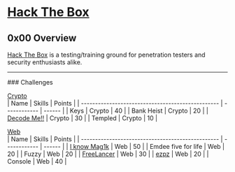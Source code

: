 # [Hack The Box][1]

## 0x00 Overview

[Hack The Box][1] is a testing/training ground for penetration testers and security enthusiasts alike.


<hr>
### Challenges

[Crypto][2]<br />
|	Name                                            | Skills       | Points |
| ------------------------------------------------- | ------------ | ------ |
|  Keys                                             | Crypto       | 40     |
|  Bank Heist                                       | Crypto       | 20     |
| [Decode Me!!][4]                                  | Crypto       | 30     |
|  Templed                                          | Crypto       | 10     |



[Web][3]<br />
|	Name                                            | Skills       | Points |
| ------------------------------------------------- | ------------ | ------ |
| [I know Mag1k][5]                                 | Web          | 50     |
|  Emdee five for life                              | Web          | 20     |
|  Fuzzy                                            | Web          | 20      |
| [FreeLancer][6]                                   | Web          | 30      |
| [ezpz][7]                                         | Web          | 20      |
|  Console                                          | Web          | 40      |

[1]: https://www.hackthebox.eu/
[2]: ./Crypto
[4]: ./Crypto/decode_me.md
[3]: ./Web
[5]: ./Web/I_know_Mag1k.md
[6]: ./Web/FreeLancer.md
[7]: ./Web/ezpz.md










